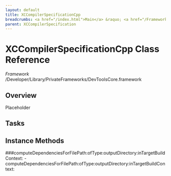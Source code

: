 ```yaml
---
layout: default
title: XCCompilerSpecificationCpp
breadcrumbs: <a href="/index.html">Main</a> &raquo; <a href="/Frameworks.html">Framework</a> &raquo; <a href="/Frameworks/DevToolsCore.html">DevToolsCore</a> &raquo; XCCompilerSpecificationCpp
parent: XCCompilerSpecification 
---
```

# XCCompilerSpecificationCpp Class Reference

*Framework* /Developer/Library/PrivateFrameworks/DevToolsCore.framework

## Overview

Placeholder

## Tasks

## Instance Methods

<a name="-computeDependenciesForFilePath:ofType:outputDirectory:inTargetBuildContext:"></a>
###computeDependenciesForFilePath:ofType:outputDirectory:inTargetBuildContext:
    - computeDependenciesForFilePath:ofType:outputDirectory:inTargetBuildContext:

